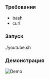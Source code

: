 ### Требования 
- bash
- curl

### Запуск
./youtube.sh

### Демонстрация
![Demo](http://makescreen.ru/i/05df221b11819e03616efb955a2714.png "Demo")